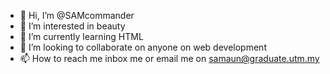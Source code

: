 - 👋 Hi, I’m @SAMcommander
- 👀 I’m interested in beauty
- 🌱 I’m currently learning HTML
- 💞️ I’m looking to collaborate on anyone on web development
- 📫 How to reach me inbox me or email me on samaun@graduate.utm.my

<!---
SAMcommander/SAMcommander is a ✨ special ✨ repository because its `README.md` (this file) appears on your GitHub profile.
You can click the Preview link to take a look at your changes.
--->
